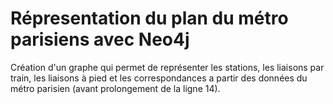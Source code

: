 # Répresentation du plan du métro parisiens avec Neo4j
Création d'un graphe qui permet de représenter les stations, les liaisons par train, les liaisons à pied et les correspondances a partir des données du métro parisien (avant prolongement de la ligne 14).
